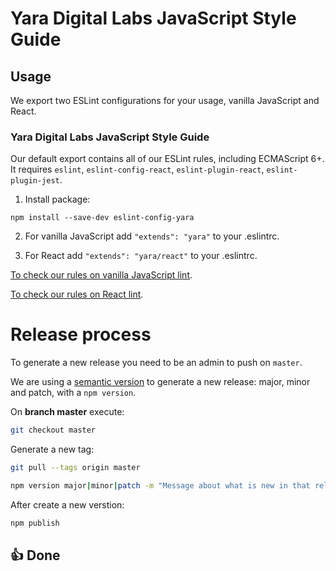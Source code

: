 # Yara Digital Labs JavaScript Style Guide

## Usage

We export two ESLint configurations for your usage, vanilla JavaScript and React.

### Yara Digital Labs JavaScript Style Guide
Our default export contains all of our ESLint rules, including ECMAScript 6+.
It requires `eslint`, `eslint-config-react`, `eslint-plugin-react`, `eslint-plugin-jest`.

1. Install package:

```
npm install --save-dev eslint-config-yara
```

2. For vanilla JavaScript add `"extends": "yara"` to your .eslintrc.

3. For React add `"extends": "yara/react"` to your .eslintrc.

[To check our rules on vanilla JavaScript lint](https://github.com/yaradigitallabs/eslint-config-yara/wiki/Eslint-rules).

[To check our rules on React lint](https://github.com/yaradigitallabs/eslint-config-yara/wiki/React-eslint-rules).

# Release process

To generate a new release you need to be an admin to push on `master`.

We are using a [semantic version](http://semver.org/) to generate a new release: major, minor and patch, with a `npm version`.

On **branch master** execute:

```bash
git checkout master
```

Generate a new tag:

```bash
git pull --tags origin master
```

```bash
npm version major|minor|patch -m "Message about what is new in that release"
```

After create a new verstion:

```bash
npm publish
```

## 👍 Done
